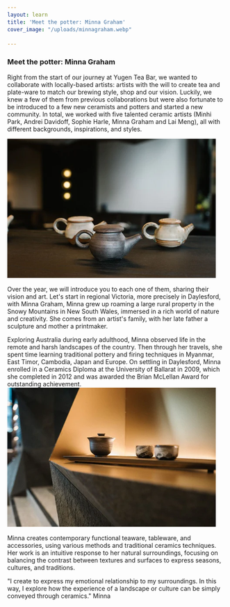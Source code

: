 ```yaml
---
layout: learn
title: 'Meet the potter: Minna Graham'
cover_image: "/uploads/minnagraham.webp"

---
```

### **Meet the potter: Minna Graham**

Right from the start of our journey at Yugen Tea Bar, we wanted to collaborate with locally-based artists: artists with the will to create tea and plate-ware to match our brewing style, shop and our vision. Luckily, we knew a few of them from previous collaborations but were also fortunate to be introduced to a few new ceramists and potters and started a new community. In total, we worked with five talented ceramic artists (Minhi Park, Andrei Davidoff, Sophie Harle, Minna Graham and Lai Meng), all with different backgrounds, inspirations, and styles.

![](/uploads/minna-graham-1st.webp)

Over the year, we will introduce you to each one of them, sharing their vision and art. Let's start in regional Victoria, more precisely in Daylesford, with Minna Graham, Minna grew up roaming a large rural property in the Snowy Mountains in New South Wales, immersed in a rich world of nature and creativity. She comes from an artist's family, with her late father a sculpture and mother a printmaker.

Exploring Australia during early adulthood, Minna observed life in the remote and harsh landscapes of the country. Then through her travels, she spent time learning traditional pottery and firing techniques in Myanmar, East Timor, Cambodia, Japan and Europe. On settling in Daylesford, Minna enrolled in a Ceramics Diploma at the University of Ballarat in 2009, which she completed in 2012 and was awarded the Brian McLellan Award for outstanding achievement.![](/uploads/minna-graham-2nd.webp)

Minna creates contemporary functional teaware, tableware, and accessories, using various methods and traditional ceramics techniques. Her work is an intuitive response to her natural surroundings, focusing on balancing the contrast between textures and surfaces to express seasons, cultures, and traditions.

"I create to express my emotional relationship to my surroundings. In this way, I explore how the experience of a landscape or culture can be simply conveyed through ceramics." Minna